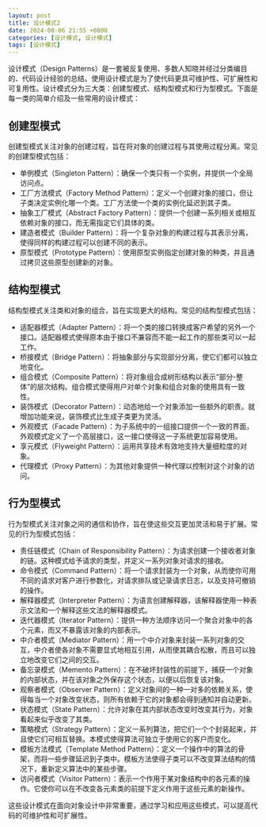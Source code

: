 ```yaml
---
layout: post
title: 设计模式2
date: 2024-08-06 21:55 +0800
categories: [设计模式, 设计模式]
tags: [设计模式]
---
```


设计模式（Design Patterns）是一套被反复使用、多数人知晓并经过分类编目的、代码设计经验的总结。使用设计模式是为了使代码更具可维护性、可扩展性和可复用性。设计模式分为三大类：创建型模式、结构型模式和行为型模式。下面是每一类的简单介绍及一些常用的设计模式：

## 创建型模式

创建型模式关注对象的创建过程，旨在将对象的创建过程与其使用过程分离。常见的创建型模式包括：

* 单例模式（Singleton Pattern）：确保一个类只有一个实例，并提供一个全局访问点。
* 工厂方法模式（Factory Method Pattern）：定义一个创建对象的接口，但让子类决定实例化哪一个类。工厂方法使一个类的实例化延迟到其子类。
* 抽象工厂模式（Abstract Factory Pattern）：提供一个创建一系列相关或相互依赖对象的接口，而无需指定它们具体的类。
* 建造者模式（Builder Pattern）：将一个复杂对象的构建过程与其表示分离，使得同样的构建过程可以创建不同的表示。
* 原型模式（Prototype Pattern）：使用原型实例指定创建对象的种类，并且通过拷贝这些原型创建新的对象。

## 结构型模式

结构型模式关注类和对象的组合，旨在实现更大的结构。常见的结构型模式包括：

* 适配器模式（Adapter Pattern）：将一个类的接口转换成客户希望的另外一个接口。适配器模式使得原本由于接口不兼容而不能一起工作的那些类可以一起工作。
* 桥接模式（Bridge Pattern）：将抽象部分与实现部分分离，使它们都可以独立地变化。
* 组合模式（Composite Pattern）：将对象组合成树形结构以表示“部分-整体”的层次结构。组合模式使得用户对单个对象和组合对象的使用具有一致性。
* 装饰模式（Decorator Pattern）：动态地给一个对象添加一些额外的职责。就增加功能来说，装饰模式比生成子类更为灵活。
* 外观模式（Facade Pattern）：为子系统中的一组接口提供一个一致的界面，外观模式定义了一个高层接口，这一接口使得这一子系统更加容易使用。
* 享元模式（Flyweight Pattern）：运用共享技术有效地支持大量细粒度的对象。
* 代理模式（Proxy Pattern）：为其他对象提供一种代理以控制对这个对象的访问。

## 行为型模式

行为型模式关注对象之间的通信和协作，旨在使这些交互更加灵活和易于扩展。常见的行为型模式包括：

* 责任链模式（Chain of Responsibility Pattern）：为请求创建一个接收者对象的链。这种模式给予请求的类型，并定义一系列对象对请求的接收。
* 命令模式（Command Pattern）：将一个请求封装为一个对象，从而使你可用不同的请求对客户进行参数化，对请求排队或记录请求日志，以及支持可撤销的操作。
* 解释器模式（Interpreter Pattern）：为语言创建解释器，该解释器使用一种表示文法和一个解释这些文法的解释器模式。
* 迭代器模式（Iterator Pattern）：提供一种方法顺序访问一个聚合对象中的各个元素，而又不暴露该对象的内部表示。
* 中介者模式（Mediator Pattern）：用一个中介对象来封装一系列对象的交互，中介者使各对象不需要显式地相互引用，从而使其耦合松散，而且可以独立地改变它们之间的交互。
* 备忘录模式（Memento Pattern）：在不破坏封装性的前提下，捕获一个对象的内部状态，并在该对象之外保存这个状态，以便以后恢复该对象。
* 观察者模式（Observer Pattern）：定义对象间的一种一对多的依赖关系，使得每当一个对象改变状态，则所有依赖于它的对象都会得到通知并自动更新。
* 状态模式（State Pattern）：允许对象在其内部状态改变时改变其行为，对象看起来似乎改变了其类。
* 策略模式（Strategy Pattern）：定义一系列算法，把它们一个个封装起来，并且使它们可相互替换。本模式使得算法可独立于使用它的客户而变化。
* 模板方法模式（Template Method Pattern）：定义一个操作中的算法的骨架，而将一些步骤延迟到子类中。模板方法使得子类可以不改变算法结构的情况下，重新定义算法中的某些步骤。
* 访问者模式（Visitor Pattern）：表示一个作用于某对象结构中的各元素的操作。它使你可以在不改变各元素类的前提下定义作用于这些元素的新操作。

这些设计模式在面向对象设计中非常重要，通过学习和应用这些模式，可以提高代码的可维护性和可扩展性。